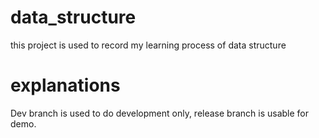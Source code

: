# data_structure
this project is used to record my learning process of data structure

# explanations
Dev branch is used to do development only, release branch is usable for demo.

